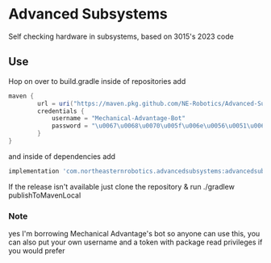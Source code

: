 # Advanced Subsystems

Self checking hardware in subsystems, based on 3015's 2023 code

## Use
Hop on over to build.gradle inside of repositories add
```gradle
maven {
        url = uri("https://maven.pkg.github.com/NE-Robotics/Advanced-Subsystems")
        credentials {
            username = "Mechanical-Advantage-Bot"
            password = "\u0067\u0068\u0070\u005f\u006e\u0056\u0051\u006a\u0055\u004f\u004c\u0061\u0079\u0066\u006e\u0078\u006e\u0037\u0051\u0049\u0054\u0042\u0032\u004c\u004a\u006d\u0055\u0070\u0073\u0031\u006d\u0037\u004c\u005a\u0030\u0076\u0062\u0070\u0063\u0051"
        }
}
```
and inside of dependencies add
```gradle
implementation 'com.northeasternrobotics.advancedsubsystems:advancedsubsystems:0.0.1'
```
If the release isn't available just clone the repository & run ./gradlew publishToMavenLocal

### Note
yes I'm borrowing Mechanical Advantage's bot so anyone can use this, you can also put your own username and a token with package read privileges if you would prefer
